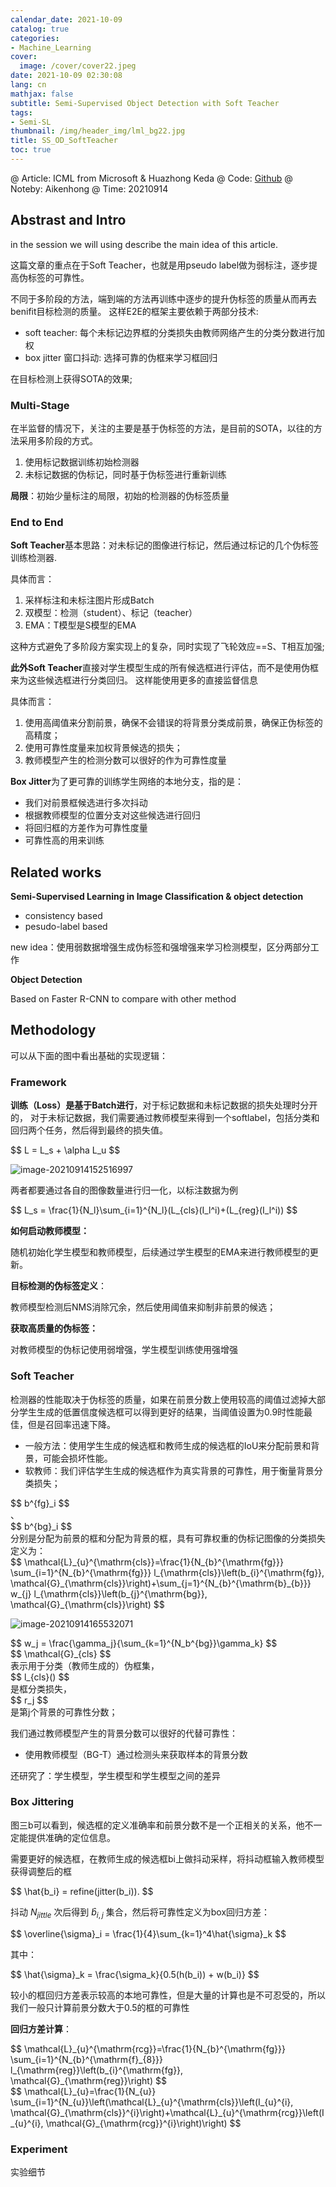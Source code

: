 ```yaml
---
calendar_date: 2021-10-09
catalog: true
categories:
- Machine_Learning
cover:
  image: /cover/cover22.jpeg
date: 2021-10-09 02:30:08
lang: cn
mathjax: false
subtitle: Semi-Supervised Object Detection with Soft Teacher
tags:
- Semi-SL
thumbnail: /img/header_img/lml_bg22.jpg
title: SS_OD_SoftTeacher
toc: true
---
```


@ Article: ICML from Microsoft & Huazhong Keda
@ Code: [Github](https://github.com/microsoft/SoftTeacher)
@ Noteby: Aikenhong
@ Time: 20210914

## Abstrast and Intro

in the session we will using describe the main idea of this article.

这篇文章的重点在于Soft Teacher，也就是用pseudo label做为弱标注，逐步提高伪标签的可靠性。

不同于多阶段的方法，端到端的方法再训练中逐步的提升伪标签的质量从而再去benifit目标检测的质量。
这样E2E的框架主要依赖于两部分技术:

- soft teacher: 每个未标记边界框的分类损失由教师网络产生的分类分数进行加权
- box jitter 窗口抖动: 选择可靠的伪框来学习框回归

在目标检测上获得SOTA的效果;

### Multi-Stage

在半监督的情况下，关注的主要是基于伪标签的方法，是目前的SOTA，以往的方法采用多阶段的方式。

1. 使用标记数据训练初始检测器
2. 未标记数据的伪标记，同时基于伪标签进行重新训练

**局限**：初始少量标注的局限，初始的检测器的伪标签质量

### End to End

**Soft Teacher**基本思路：对未标记的图像进行标记，然后通过标记的几个伪标签训练检测器.

具体而言：

1. 采样标注和未标注图片形成Batch
2. 双模型：检测（student）、标记（teacher）
3. EMA：T模型是S模型的EMA

这种方式避免了多阶段方案实现上的复杂，同时实现了飞轮效应==S、T相互加强;

**此外Soft Teacher**直接对学生模型生成的所有候选框进行评估，而不是使用伪框来为这些候选框进行分类回归。
这样能使用更多的直接监督信息

具体而言：

1. 使用高阈值来分割前景，确保不会错误的将背景分类成前景，确保正伪标签的高精度；
2. 使用可靠性度量来加权背景候选的损失；
3. 教师模型产生的检测分数可以很好的作为可靠性度量

**Box Jitter**为了更可靠的训练学生网络的本地分支，指的是：  

- 我们对前景框候选进行多次抖动
- 根据教师模型的位置分支对这些候选进行回归
- 将回归框的方差作为可靠性度量
- 可靠性高的用来训练

## Related works

**Semi-Supervised Learning in Image Classification & object detection**

- consistency based
- pesudo-label based

new idea：使用弱数据增强生成伪标签和强增强来学习检测模型，区分两部分工作



**Object Detection**

Based on Faster R-CNN to compare with other method



## Methodology

可以从下面的图中看出基础的实现逻辑：

### Framework

**训练（Loss）是基于Batch进行**，对于标记数据和未标记数据的损失处理时分开的， 对于未标记数据，我们需要通过教师模型来得到一个softlabel，包括分类和回归两个任务，然后得到最终的损失值。
 
<div>
$$ 
L = L_s + \alpha L_u
 $$
</div>
 
![image-20210914152516997](https://picture-bed-001-1310572365.cos.ap-guangzhou.myqcloud.com/imgs/img/20210914155109.png)

两者都要通过各自的图像数量进行归一化，以标注数据为例
 
<div>
$$ 
L_s = \frac{1}{N_l}\sum_{i=1}^{N_l}(L_{cls}(I_l^i)+(L_{reg}(I_l^i))
 $$
</div>
 
**如何启动教师模型：**

随机初始化学生模型和教师模型，后续通过学生模型的EMA来进行教师模型的更新。

**目标检测的伪标签定义**：

教师模型检测后NMS消除冗余，然后使用阈值来抑制非前景的候选；

**获取高质量的伪标签：**

对教师模型的伪标记使用弱增强，学生模型训练使用强增强



### Soft Teacher

检测器的性能取决于伪标签的质量，如果在前景分数上使用较高的阈值过滤掉大部分学生生成的低置信度候选框可以得到更好的结果，当阈值设置为0.9时性能最佳，但是召回率迅速下降。

- 一般方法：使用学生生成的候选框和教师生成的候选框的IoU来分配前景和背景，可能会损坏性能。
- 软教师：我们评估学生生成的候选框作为真实背景的可靠性，用于衡量背景分类损失；

 
<div>
$$ b^{fg}_i $$
</div>
 、 
<div>
$$ b^{bg}_i $$
</div>
 分别是分配为前景的框和分配为背景的框，具有可靠权重的伪标记图像的分类损失定义为：
 
<div>
$$ 
\mathcal{L}_{u}^{\mathrm{cls}}=\frac{1}{N_{b}^{\mathrm{fg}}} \sum_{i=1}^{N_{b}^{\mathrm{fg}}} l_{\mathrm{cls}}\left(b_{i}^{\mathrm{fg}}, \mathcal{G}_{\mathrm{cls}}\right)+\sum_{j=1}^{N_{b}^{\mathrm{b}_{b}}} w_{j} l_{\mathrm{cls}}\left(b_{j}^{\mathrm{bg}}, \mathcal{G}_{\mathrm{cls}}\right)
 $$
</div>
 
![image-20210914165532071](https://picture-bed-001-1310572365.cos.ap-guangzhou.myqcloud.com/imgs/img/20210914165535.png)
 
<div>
$$ 
w_j = \frac{\gamma_j}{\sum_{k=1}^{N_b^{bg}}\gamma_k}
 $$
</div>
 
 
<div>
$$ \mathcal{G}_{cls} $$
</div>
 表示用于分类（教师生成的）伪框集， 
<div>
$$ l_{cls}() $$
</div>
 是框分类损失， 
<div>
$$ r_j $$
</div>
 是第j个背景的可靠性分数；

我们通过教师模型产生的背景分数可以很好的代替可靠性：

- 使用教师模型（BG-T）通过检测头来获取样本的背景分数

还研究了：学生模型，学生模型和学生模型之间的差异



### Box Jittering

图三b可以看到，候选框的定义准确率和前景分数不是一个正相关的关系，他不一定能提供准确的定位信息。

需要更好的候选框，在教师生成的候选框bi上做抖动采样，将抖动框输入教师模型获得调整后的框
 
<div>
$$ 
\hat{b_i} = refine(jitter(b_i)).
 $$
</div>
 
抖动 $N_{jittle}$ 次后得到 ${\hat{b}_{i,j}}$ 集合，然后将可靠性定义为box回归方差：
 
<div>
$$ 
\overline{\sigma}_i = \frac{1}{4}\sum_{k=1}^4\hat{\sigma}_k
 $$
</div>
 
其中：
 
<div>
$$ 
\hat{\sigma}_k = \frac{\sigma_k}{0.5(h(b_i)) + w(b_i)}
 $$
</div>
 
较小的框回归方差表示较高的本地可靠性，但是大量的计算也是不可忍受的，所以我们一般只计算前景分数大于0.5的框的可靠性

**回归方差计算**：
 
<div>
$$ 
\mathcal{L}_{u}^{\mathrm{rcg}}=\frac{1}{N_{b}^{\mathrm{fg}}} \sum_{i=1}^{N_{b}^{\mathrm{f}_{8}}} l_{\mathrm{reg}}\left(b_{i}^{\mathrm{fg}}, \mathcal{G}_{\mathrm{reg}}\right)
 $$
</div>
 

 
<div>
$$ 
\mathcal{L}_{u}=\frac{1}{N_{u}} \sum_{i=1}^{N_{u}}\left(\mathcal{L}_{u}^{\mathrm{cls}}\left(I_{u}^{i}, \mathcal{G}_{\mathrm{cls}}^{i}\right)+\mathcal{L}_{u}^{\mathrm{rcg}}\left(I_{u}^{i}, \mathcal{G}_{\mathrm{rcg}}^{i}\right)\right)
 $$
</div>
 

### Experiment

实验细节